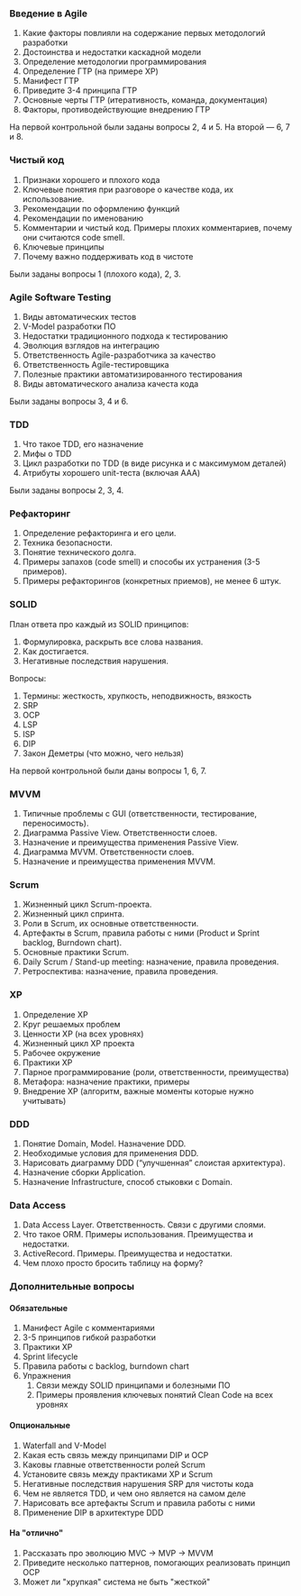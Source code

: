 ### Введение в Agile

  1. Какие факторы повлияли на содержание первых методологий разработки
  1. Достоинства и недостатки каскадной модели
  1. Определение методологии программирования
  1. Определение ГТР (на примере XP)
  1. Манифест ГТР
  1. Приведите 3-4 принципа ГТР
  1. Основные черты ГТР (итеративность, команда, документация)
  1. Факторы, противодействующие внедрению ГТР

На первой контрольной были заданы вопросы 2, 4 и 5. На второй — 6, 7 и 8.

### Чистый код

  1. Признаки хорошего и плохого кода
  1. Ключевые понятия при разговоре о качестве кода, их использование.
  1. Рекомендации по оформлению функций
  1. Рекомендации по именованию
  1. Комментарии и чистый код. Примеры плохих комментариев, почему они считаются
     code smell.
  1. Ключевые принципы
  1. Почему важно поддерживать код в чистоте

Были заданы вопросы 1 (плохого кода), 2, 3.

### Agile Software Testing

  1. Виды автоматических тестов
  1. V-Model разработки ПО
  1. Недостатки традиционного подхода к тестированию
  1. Эволюция взглядов на интеграцию
  1. Ответственность Agile-разработчика за качество
  1. Ответственность Agile-тестировщика
  1. Полезные практики автоматизированного тестирования
  1. Виды автоматического анализа качеста кода

Были заданы вопросы 3, 4 и 6.

### TDD

  1. Что такое TDD, его назначение
  1. Мифы о TDD
  1. Цикл разработки по TDD (в виде рисунка и с максимумом деталей)
  1. Атрибуты хорошего unit-теста (включая AAA)

Были заданы вопросы 2, 3, 4.

### Рефакторинг

  1. Определение рефакторинга и его цели.
  1. Техника безопасности.
  1. Понятие технического долга.
  1. Примеры запахов (code smell) и способы их устранения (3-5 примеров).
  1. Примеры рефакторингов (конкретных приемов), не менее 6 штук.

### SOLID

План ответа про каждый из SOLID принципов:

  1. Формулировка, раскрыть все слова названия.
  1. Как достигается.
  1. Негативные последствия нарушения.

Вопросы:

  1. Термины: жесткость, хрупкость, неподвижность, вязкость
  1. SRP
  1. OCP
  1. LSP
  1. ISP
  1. DIP
  1. Закон Деметры (что можно, чего нельзя)

На первой контрольной были даны вопросы 1, 6, 7.

### MVVM

  1. Типичные проблемы с GUI (ответственности, тестирование, переносимость).
  1. Диаграмма Passive View. Ответственности слоев.
  1. Назначение и преимущества применения Passive View.
  1. Диаграмма MVVM. Ответственности слоев.
  1. Назначение и преимущества применения MVVM.

### Scrum

  1. Жизненный цикл Scrum-проекта.
  2. Жизненный цикл спринта.
  3. Роли в Scrum, их основные ответственности.
  4. Артефакты в Scrum, правила работы с ними (Product и Sprint backlog, Burndown chart).
  5. Основные практики Scrum.
  6. Daily Scrum / Stand-up meeting: назначение, правила проведения.
  7. Ретроспектива: назначение, правила проведения.

### XP

  1. Определение XP
  1. Круг решаемых проблем
  1. Ценности XP (на всех уровнях)
  1. Жизненный цикл XP проекта
  1. Рабочее окружение
  1. Практики XP
  1. Парное программирование (роли, ответственности, преимущества)
  1. Метафора: назначение практики, примеры
  1. Внедрение XP (алгоритм, важные моменты которые нужно учитывать)

### DDD

  1. Понятие Domain, Model. Назначение DDD.
  1. Необходимые условия для применения DDD.
  1. Нарисовать диаграмму DDD (“улучшенная” слоистая архитектура).
  1. Назначение сборки Application.
  1. Назначение Infrastructure, способ стыковки с Domain.

### Data Access

  1. Data Access Layer. Ответственность. Связи с другими слоями.
  2. Что такое ORM. Примеры использования. Преимущества и недостатки.
  3. ActiveRecord. Примеры. Преимущества и недостатки.
  4. Чем плохо просто бросить таблицу на форму?

### Дополнительные вопросы

#### Обязательные

  1. Манифест Agile с комментариями
  1. 3-5 принципов гибкой разработки
  1. Практики XP
  1. Sprint lifecycle
  1. Правила работы с backlog, burndown chart
  1. Упражнения
     1. Связи между SOLID принципами и болезными ПО
     1. Примеры проявления ключевых понятий Clean Code на всех уровнях

#### Опциональные

  1. Waterfall and V-Model
  1. Какая есть связь между принципами DIP и OCP
  1. Каковы главные ответственности ролей Scrum
  1. Установите связь между практиками XP и Scrum
  1. Негативные последствия нарушения SRP для чистоты кода
  1. Чем не является TDD, и чем оно является на самом деле
  1. Нарисовать все артефакты Scrum и правила работы с ними
  1. Применение DIP в архитектуре DDD

#### На "отлично"

  1. Рассказать про эволюцию MVC -> MVP -> MVVM
  1. Приведите несколько паттернов, помогающих реализовать принцип OCP
  1. Может ли "хрупкая" система не быть "жесткой"
